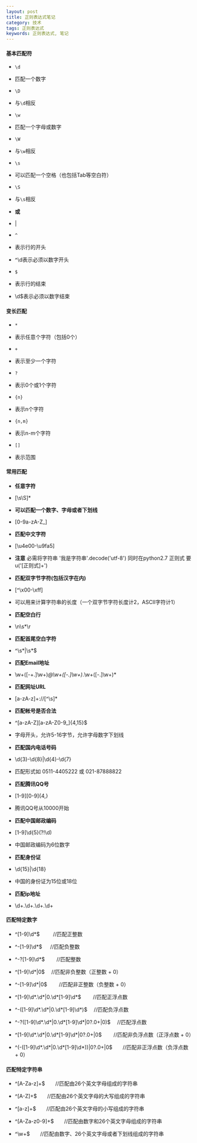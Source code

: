 ```yaml
---
layout: post
title: 正则表达式笔记
category: 技术
tags: 正则表达式
keywords: 正则表达式, 笔记
---
```


#### 基本匹配符

* `\d`
 * 匹配一个数字

* `\D`
 * 与`\d`相反

* `\w`
 * 匹配一个字母或数字

* `\W`
 * 与`\w`相反

* `\s`
 * 可以匹配一个空格（也包括Tab等空白符）

* `\S`
 * 与`\s`相反

* **或**
 * |

* `^`

 * 表示行的开头

 * ^\d表示必须以数字开头

* `$`
 * 表示行的结束

 * \d$表示必须以数字结束

#### 变长匹配

* `*`
 * 表示任意个字符（包括0个）

* `+`
 * 表示至少一个字符

* `?`
 * 表示0个或1个字符

* `{n}`
 * 表示n个字符

* `{n,m}`
 * 表示n-m个字符

* `[]`
 * 表示范围

#### 常用匹配

* **任意字符**
 * [\s\S]*

* **可以匹配一个数字、字母或者下划线**
 * [0-9a-zA-Z\_]

* **匹配中文字符**
 * [\u4e00-\u9fa5]

 * **注意** 必需将字符串 '我是字符串'.decode('utf-8') 同时在python2.7 正则式 要 u('[正则式]+')

* **匹配双字节字符(包括汉字在内)**
 * [^\x00-\xff]

 * 可以用来计算字符串的长度（一个双字节字符长度计2，ASCII字符计1）

* **匹配空白行**
 * \n\s*\r

* **匹配首尾空白字符**
 * ^\s*|\s*$

* **匹配Email地址**
 * \w+([-+.]\w+)*@\w+([-.]\w+)*\.\w+([-.]\w+)*

* **匹配网址URL**
 * [a-zA-z]+://[^\s]*


* **匹配帐号是否合法**
 * ^[a-zA-Z][a-zA-Z0-9_]{4,15}$

 * 字母开头，允许5-16字节，允许字母数字下划线

* **匹配国内电话号码**
 * \d{3}-\d{8}|\d{4}-\d{7}

 * 匹配形式如 0511-4405222 或 021-87888822

* **匹配腾讯QQ号**
 * [1-9][0-9]{4,}

 * 腾讯QQ号从10000开始

* **匹配中国邮政编码**
 * [1-9]\d{5}(?!\d)

 * 中国邮政编码为6位数字

* **匹配身份证**
 * \d{15}|\d{18}

 * 中国的身份证为15位或18位


* **匹配ip地址**
 * \d+\.\d+\.\d+\.\d+


#### 匹配特定数字

* ^[1-9]\d*$　 　 //匹配正整数

* ^-[1-9]\d*$ 　 //匹配负整数

* ^-?[1-9]\d*$　　 //匹配整数

* ^[1-9]\d*|0$　 //匹配非负整数（正整数 + 0）

* ^-[1-9]\d*|0$　　 //匹配非正整数（负整数 + 0）

* ^[1-9]\d*\.\d*|0\.\d*[1-9]\d*$　　 //匹配正浮点数

* ^-([1-9]\d*\.\d*|0\.\d*[1-9]\d*)$　 //匹配负浮点数

* ^-?([1-9]\d*\.\d*|0\.\d*[1-9]\d*|0?\.0+|0)$　 //匹配浮点数

* ^[1-9]\d*\.\d*|0\.\d*[1-9]\d*|0?\.0+|0$　　 //匹配非负浮点数（正浮点数 + 0）

* ^(-([1-9]\d*\.\d*|0\.\d*[1-9]\d*))|0?\.0+|0$　　//匹配非正浮点数（负浮点数 + 0）


#### 匹配特定字符串

* ^[A-Za-z]+$　　//匹配由26个英文字母组成的字符串

* ^[A-Z]+$　　//匹配由26个英文字母的大写组成的字符串

* ^[a-z]+$　　//匹配由26个英文字母的小写组成的字符串

* ^[A-Za-z0-9]+$　　//匹配由数字和26个英文字母组成的字符串

* ^\w+$　　//匹配由数字、26个英文字母或者下划线组成的字符串
